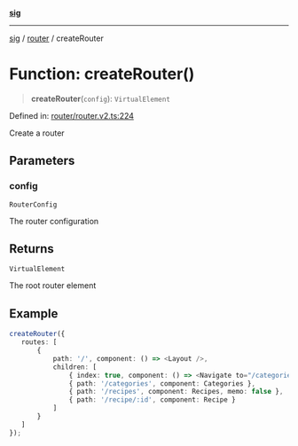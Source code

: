 [**sig**](../../README.md)

***

[sig](../../README.md) / [router](../README.md) / createRouter

# Function: createRouter()

> **createRouter**(`config`): `VirtualElement`

Defined in: [router/router.v2.ts:224](https://github.com/OfirTheOne/sigjs/blob/3813ad713bace85b787cb7296817857283da9a85/sig/lib/router/router.v2.ts#L224)

Create a router

## Parameters

### config

`RouterConfig`

The router configuration

## Returns

`VirtualElement`

The root router element

## Example

```ts
createRouter({
   routes: [
       { 
           path: '/', component: () => <Layout />,
           children: [
               { index: true, component: () => <Navigate to="/categories" />, memo: false },
               { path: '/categories', component: Categories },
               { path: '/recipes', component: Recipes, memo: false },
               { path: '/recipe/:id', component: Recipe }
           ]
       }
   ]
});
```
